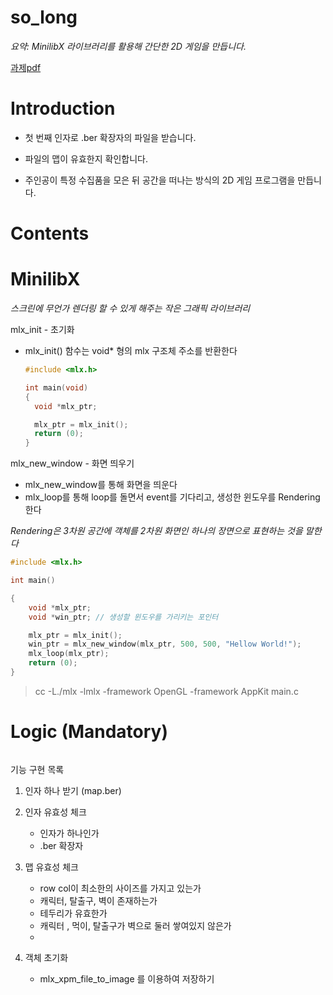 # **so_long**

_요약: MinilibX 라이브러리를 활용해 간단한 2D 게임을 만듭니다._

[과제pdf](https://github.com/42seoul-translation/subject_ko/blob/master/so_long/so_long_ko.md)

# **Introduction**

- 첫 번째 인자로 .ber 확장자의 파일을 받습니다.

- 파일의 맵이 유효한지 확인합니다.

- 주인공이 특정 수집품을 모은 뒤 공간을 떠나는 방식의 2D 게임 프로그램을 만듭니다.

# **Contents**

# **MinilibX**

_스크린에 무언가 렌더링 할 수 있게 해주는 작은 그래픽 라이브러리_

mlx_init - 초기화

- mlx_init() 함수는 void\* 형의 mlx 구조체 주소를 반환한다

  ```.c
  #include <mlx.h>

  int main(void)
  {
  	void *mlx_ptr;

  	mlx_ptr = mlx_init();
  	return (0);
  }
  ```

mlx_new_window - 화면 띄우기

- mlx_new_window를 통해 화면을 띄운다
- mlx_loop를 통해 loop를 돌면서 event를 기다리고, 생성한 윈도우를 Rendering 한다

_Rendering은 3차원 공간에 객체를 2차원 화면인 하나의 장면으로 표현하는 것을 말한다_

```.c
#include <mlx.h>

int main()

{
	void *mlx_ptr;
	void *win_ptr; // 생성할 윈도우를 가리키는 포인터

	mlx_ptr = mlx_init();
	win_ptr = mlx_new_window(mlx_ptr, 500, 500, "Hellow World!");
	mlx_loop(mlx_ptr);
	return (0);
}

```

> cc -L./mlx -lmlx -framework OpenGL -framework AppKit main.c

# **Logic (Mandatory)**

```

```

기능 구현 목록

1. 인자 하나 받기 (map.ber)

2. 인자 유효성 체크

   - 인자가 하나인가
   - .ber 확장자

3. 맵 유효성 체크

   - row col이 최소한의 사이즈를 가지고 있는가
   - 캐릭터, 탈출구, 벽이 존재하는가
   - 테두리가 유효한가
   - 캐릭터 , 먹이, 탈출구가 벽으로 둘러 쌓여있지 않은가
   -

4. 객체 초기화

   - mlx_xpm_file_to_image 를 이용하여 저장하기

